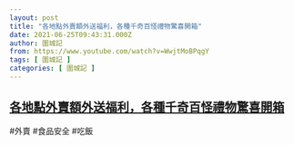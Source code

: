 ```yaml
---
layout: post
title: "各地點外賣額外送福利，各種千奇百怪禮物驚喜開箱"
date: 2021-06-25T09:43:31.000Z
author: 圍城記
from: https://www.youtube.com/watch?v=WwjtMoBPqgY
tags: [ 圍城記 ]
categories: [ 圍城記 ]
---
```

<!--1624614211000-->
[各地點外賣額外送福利，各種千奇百怪禮物驚喜開箱](https://www.youtube.com/watch?v=WwjtMoBPqgY)
------

<div>
#外賣 #食品安全 #吃飯
</div>
